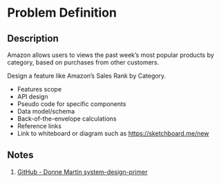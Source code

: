 # Problem Definition

## Description

Amazon allows users to views the past week’s most popular products by category, based on purchases from other customers.

Design a feature like Amazon’s Sales Rank by Category.

- Features scope
- API design
- Pseudo code for specific components
- Data model/schema
- Back-of-the-envelope calculations
- Reference links
- Link to whiteboard or diagram such as https://sketchboard.me/new

## Notes

1. [GitHub - Donne Martin system-design-primer](https://github.com/donnemartin/system-design-primer/tree/master/solutions/system_design/sales_rank)